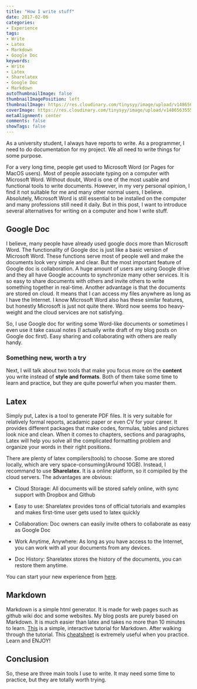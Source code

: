 ```yaml
---
title: "How I write stuff"
date: 2017-02-06
categories:
- Experience
tags:
- Write
- Latex
- Markdown
- Google Doc
keywords:
- Write
- Latex
- Sharelatex
- Google Doc
- Markdown
autoThumbnailImage: false
thumbnailImagePosition: left
thumbnailImage: https://res.cloudinary.com/tinysyy/image/upload/v1486563555/hipster-glasses-pen-young-163122_bjvdgu.jpg
coverImage: https://res.cloudinary.com/tinysyy/image/upload/v1486563555/hipster-glasses-pen-young-163122_bjvdgu.jpg
metaAlignment: center
comments: false
showTags: false
---
```


As a university student, I always have reports to write. As a programmer, I need to do documentation for my project. We all need to write things for some purpose.

<!--more-->
For a very long time, people get used to Microsoft Word (or Pages for MacOS users). Most of people associate typing on a computer with Microsoft Word. Without doubt, Word is one of the most usable and functional tools to write documents. However, in my very personal opinion, I find it not suitable for me and many other normal users, I believe. Absolutely, Microsoft Word is still essential to be installed on the computer and many professions still need it daily. But in this post, I want to introduce several alternatives for writing on a computer and how I write stuff.

## Google Doc

I believe, many people have already used google docs more than Microsoft Word. The functionality of Google doc is just like a basic version of Microsoft Word. These functions serve most of people well and make the documents look very simple and clear. But the most important feature of Google doc is collaboration. A huge amount of users are using Google drive and they all have Google accounts to synchronize many other services. It is so easy to share documents with others and invite others to write something together in real-time. Another advantage is that the documents are stored on cloud. It means that I can access my files anywhere as long as I have the Internet. I know Microsoft Word also has these similar features, but honestly Microsoft is just not quite there. Word now seems too heavy-weight and the cloud services are not satisfying.

So, I use Google doc for writing some Word-like documents or sometimes I even use it take casual notes (I actually write draft of my blog posts on Google doc first). Easy sharing and collaborating with others are  really handy.

### Something new, worth a try

Next, I will talk about two tools that make you focus more on the **content** you write instead of **style and formats**. Both of them take some time to learn and practice, but they are quite powerful when you master them.

## Latex

Simply put, Latex is a tool to generate PDF files. It is very suitable for relatively formal reports, acadamic paper or even CV for your career. It provides different packages that make codes, formulas, tables and pictures look nice and clean. When it comes to chapters, sections and paragraphs, Latex will help you solve all the complicated formatting problem and organize your words in their right positions.

There are plenty of latex compilers(tools) to choose. Some are stored locally, which are very space-consuming(Around 10GB). Instead, I recommand to use **Sharelatex**. It is a online platform, so it comipiled by the cloud servers. The advantages are obvious:

* Cloud Storage: All documents will be stored safely online, with sync support with Dropbox and Github

* Easy to use: Sharelatex provides tons of official tutorials and examples and makes first-time user gets used to latex quickly

* Collaboration: Doc owners can easily invite others to collaborate as easy as Google Doc

* Work Anytime, Anywhere: As long as you have access to the Internet, you can work with all your documents from any devices.

* Doc History: Sharelatex stores the history of the documents, you can restore them anytime.

You can start your new experience from [here](https://www.sharelatex.com?r=d0179621&rm=d&rs=b).

## Markdown

Markdown is a simple html generator. It is made for web pages such as github wiki doc and some websites. My blog posts are purely based on Markdown. It is much easier than latex and takes no more than 10 minutes to learn. [This](http://www.markdowntutorial.com/) is a simple, interactive tutorial for Markdown. 
After walking through the tutorial. This [cheatsheet](https://github.com/adam-p/markdown-here/wiki/Markdown-Cheatsheet) is extremely useful when you practice. Learn and ENJOY!  

## Conclusion

So, these are three main tools I use to write. It may need some time to practice, but they are totally worth trying.  
